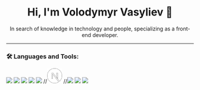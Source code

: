 
<h1 align="center">Hi, I'm Volodymyr Vasyliev 👋</h1>

<p align="center">
  In search of knowledge in technology and people, specializing as a front-end developer.
</p>

<hr/>

### 🛠️ Languages and Tools:

<p align="left">
  <img src="https://cdn.jsdelivr.net/gh/devicons/devicon/icons/html5/html5-original.svg" height="40" />
  <img src="https://cdn.jsdelivr.net/gh/devicons/devicon/icons/css3/css3-original.svg" height="40" />
  <img src="https://cdn.jsdelivr.net/gh/devicons/devicon/icons/javascript/javascript-original.svg" height="40" />
  <img src="https://cdn.jsdelivr.net/gh/devicons/devicon/icons/typescript/typescript-original.svg" height="40" />
  <img src="https://cdn.jsdelivr.net/gh/devicons/devicon/icons/react/react-original.svg" height="40" stroke="white"/>
  //<img src="https://raw.githubusercontent.com/devicons/devicon/master/icons/nextjs/nextjs-line.svg" height="40" />
  //<img src="https://cdn.jsdelivr.net/gh/devicons/devicon/icons/nodejs/nodejs-original.svg" height="40" />
  <img src="https://cdn.jsdelivr.net/gh/devicons/devicon/icons/git/git-original.svg" height="40" />
  <img src="https://cdn.jsdelivr.net/gh/devicons/devicon/icons/figma/figma-original.svg" height="40" />
</p>



